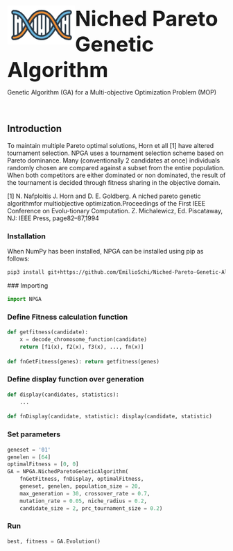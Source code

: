 <p><img align="left" height="90" src="img/logo.png">
<b><font size="20">Niched Pareto Genetic Algorithm</font></b></p>

Genetic Algorithm (GA) for a  Multi-objective Optimization Problem (MOP)
<br /><br /><br />
## Introduction
To maintain multiple Pareto optimal solutions, Horn et all [1] have altered tournament selection. NPGA uses a tournament selection scheme based on Pareto dominance. Many (conventionally 2 candidates at once) individuals randomly chosen are compared against a subset from the entire population. When both competitors are either dominated or non dominated, the result of the tournament is decided through fitness sharing in the objective domain.

[1] N. Nafploitis J. Horn and D. E. Goldberg.  A niched pareto genetic algorithmfor multiobjective optimization.Proceedings of the First IEEE Conference on Evolu-tionary Computation. Z. Michalewicz, Ed. Piscataway, NJ: IEEE Press, page82–87,1994

### Installation
When NumPy has been installed, NPGA can be installed using pip as follows:

```bash
pip3 install git+https://github.com/EmilioSchi/Niched-Pareto-Genetic-Algorithm-NPGA
```

### Importing
```python
import NPGA
```
### Define Fitness calculation function
```python
def getfitness(candidate):
	x = decode_chromosome_function(candidate)
	return [f1(x), f2(x), f3(x), ..., fn(x)]

def fnGetFitness(genes): return getfitness(genes)
```

### Define display function over generation

```python
def display(candidates, statistics):
	...

def fnDisplay(candidate, statistic): display(candidate, statistic)
```

### Set parameters
```python
geneset = '01'
genelen = [64]
optimalFitness = [0, 0]
GA = NPGA.NichedParetoGeneticAlgorithm(
	fnGetFitness, fnDisplay, optimalFitness,
	geneset, genelen, population_size = 20,
	max_generation = 30, crossover_rate = 0.7,
	mutation_rate = 0.05, niche_radius = 0.2,
	candidate_size = 2, prc_tournament_size = 0.2)
```
### Run
```python
best, fitness = GA.Evolution()
```
